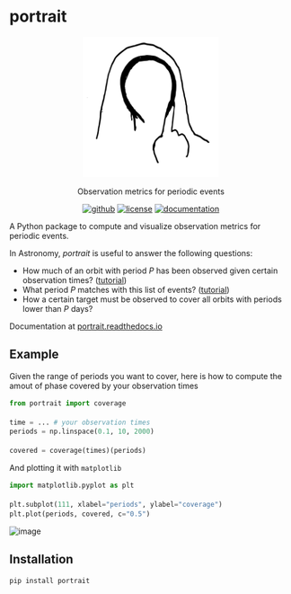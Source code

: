 # portrait

<p align="center">
    <img src="docs/_static/portrait.png" height="250">
</p>

<p align="center">
  Observation metrics for periodic events
  <br>
  <p align="center">
    <a href="https://github.com/lgrcia/portrait">
      <img src="https://img.shields.io/badge/github-lgrcia/portrait-blue.svg?style=flat" alt="github"/></a>
    <a href="">
      <img src="https://img.shields.io/badge/license-MIT-lightgray.svg?style=flat" alt="license"/></a>
    <a href="https://portrait.readthedocs.io">
      <img src="https://img.shields.io/badge/documentation-black.svg?style=flat" alt="documentation"/></a>
  </p>
</p>

A Python package to compute and visualize observation metrics for periodic events.

In Astronomy, *portrait* is useful to answer the following questions:
- How much of an orbit with period $P$ has been observed given certain observation times? ([tutorial](https://portrait.readthedocs.io/en/latest/coverage.html))
- What period $P$ matches with this list of events? ([tutorial](https://portrait.readthedocs.io/en/latest/periodmatch.html))
- How a certain target must be observed to cover all orbits with periods lower than $P$ days?

Documentation at [portrait.readthedocs.io](https://portrait.readthedocs.io)

## Example
Given the range of periods you want to cover, here is how to compute the amout of phase covered by your observation times
```python
from portrait import coverage

time = ... # your observation times
periods = np.linspace(0.1, 10, 2000)

covered = coverage(times)(periods) 
```
And plotting it with `matplotlib`
```python
import matplotlib.pyplot as plt

plt.subplot(111, xlabel="periods", ylabel="coverage")
plt.plot(periods, covered, c="0.5")
```

![image](https://github.com/lgrcia/portrait/assets/20612771/b1fdf523-c0ea-41fe-9b9f-246c9f77d7e6)

## Installation

```bash
pip install portrait
```
